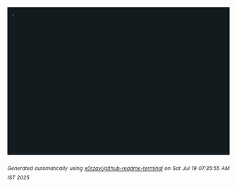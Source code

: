 <div align="justify">
<picture>
    <source media="(prefers-color-scheme: dark)" srcset="./output.gif">
    <source media="(prefers-color-scheme: light)" srcset="./output.gif">
    <img alt="GIFOS" src="output.gif">
</picture>

<sub><i>Generated automatically using [x0rzavi/github-readme-terminal](https://github.com/x0rzavi/github-readme-terminal) on Sat Jul 19 07:35:55 AM IST 2025</i></sub>

<!-- <details>
<summary>More details</summary>

</details> -->
</div>

<!-- Image deletion URL: NONE -->
